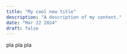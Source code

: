 ```yaml
---
title: "My cool new title"
description: "A description of my content."
date: "Mar 22 2024"
draft: false
---
```


pla pla pla
